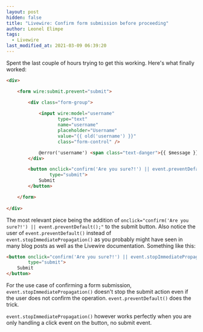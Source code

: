 ```yaml
---
layout: post
hidden: false
title: "Livewire: Confirm form submission before proceeding"
author: Leonel Elimpe
tags:
  - Livewire
last_modified_at: 2021-03-09 06:39:20
---
```

Spent the last couple of hours trying to get this working. Here's what finally worked:

```html
<div>

    <form wire:submit.prevent="submit">

        <div class="form-group">
            
            <input wire:model="username"
                   type="text"
                   name="username"
                   placeholder="Username"
                   value="{{ old('username') }}"
                   class="form-control" />

            @error('username') <span class="text-danger">{{ $message }}</span> @enderror
        </div>

        <button onclick="confirm('Are you sure?!') || event.preventDefault();"
                type="submit">
            Submit
        </button>

    </form>
    
</div>

```

The most relevant piece being the addition of `onclick="confirm('Are you sure?!') || event.preventDefault();"` to the submit button. Also notice the user of `event.preventDefault()` instead of `event.stopImmediatePropagation()` as you probably might have seen in many blog posts as well as the Livewire documentation. Something like this:

```html
<button onclick="confirm('Are you sure?!') || event.stopImmediatePropagation();"
        type="submit">
    Submit
</button>
```



For the use case of confirming a form submission, `event.stopImmediatePropagation()` doesn't stop the submit action even if the user does not confirm the operation. `event.preventDefault()` does the trick.

`event.stopImmediatePropagation()` however works perfectly when you are only handling a click event on the button, no submit event.